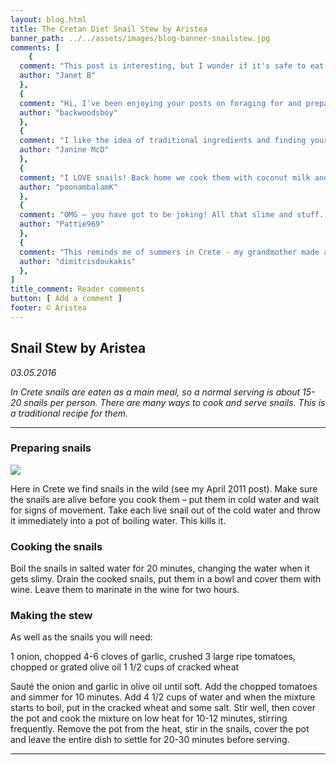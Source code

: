 ```yaml
---
layout: blog.html
title: The Cretan Diet Snail Stew by Aristea
banner_path: ../../assets/images/blog-banner-snailstew.jpg
comments: [
	{
  comment: "This post is interesting, but I wonder if it's safe to eat all types of snails. Do you know if English garden snails are OK to prepare and eat the same way?",
  author: "Janet B"
  },
  {
  comment: "Hi, I've been enjoying your posts on foraging for and preparing snails. Not something I thought about before, but I may try it!",
  author: "backwoodsboy"
  },
  {
  comment: "I like the idea of traditional ingredients and finding your own food, but this recipe looks really time-consuming. Not for a housewife who also holds down a job.",
  author: "Janine McD"
  },
  {
  comment: "I LOVE snails! Back home we cook them with coconut milk and shrimp paste. Your recipe sounds delicious too!",
  author: "poonambalamK"
  },
  {
  comment: "OMG – you have got to be joking! All that slime and stuff. Just thinking about it makes me feel ill!",
  author: "Pattie969"
  },
  {
  comment: "This reminds me of summers in Crete - my grandmother made a dish like this. But I can't see my kids going for it – burgers are more their thing!",
  author: "dimitrisdoukakis"
  },
]
title_comment: Reader comments
button: [ Add a comment ]
footer: © Aristea
---
```


## Snail Stew by Aristea

_03.05.2016_

_In Crete snails are eaten as a main meal, so a normal serving is about 15-20 snails per person. There are many ways to cook and serve snails. This is a traditional recipe for them._

---

### Preparing snails

![](../../assets/images/blog-image-snailstew.png)

Here in Crete we find snails in the wild (see my April 2011 post). Make sure the snails are alive before you cook them – put them in cold water and wait for signs of movement. Take each live snail out of the cold water and throw it immediately into a pot of boiling water. This kills it.

### Cooking the snails

Boil the snails in salted water for 20 minutes, changing the water when it gets slimy. Drain the cooked snails, put them in a bowl and cover them with wine. Leave them to marinate in the wine for two hours.

### Making the stew

As well as the snails you will need:

1 onion, chopped
4-6 cloves of garlic, crushed
3 large ripe tomatoes, chopped or grated
olive oil
1 1/2 cups of cracked wheat

Sauté the onion and garlic in olive oil until soft. Add the chopped tomatoes and simmer for 10 minutes. Add 4 1/2 cups of water and when the mixture starts to boil, put in the cracked wheat and some salt. Stir well, then cover the pot and cook the mixture on low heat for 10-12 minutes, stirring frequently. Remove the pot from the heat, stir in the snails, cover the pot and leave the entire dish to settle for 20-30 minutes before serving.

---
